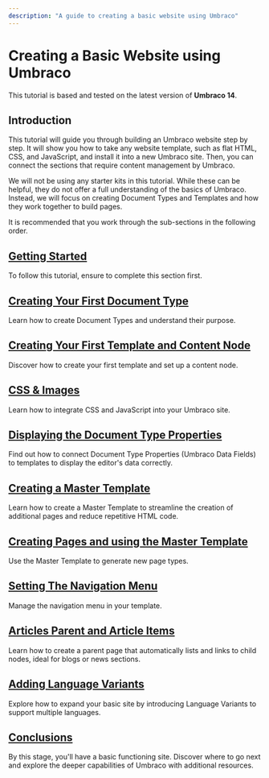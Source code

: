 ```yaml
---
description: "A guide to creating a basic website using Umbraco"
---
```

# Creating a Basic Website using Umbraco

This tutorial is based and tested on the latest version of **Umbraco 14**.

## Introduction

This tutorial will guide you through building an Umbraco website step by step. It will show you how to take any website template, such as flat HTML, CSS, and JavaScript, and install it into a new Umbraco site. Then, you can connect the sections that require content management by Umbraco.

We will not be using any starter kits in this tutorial. While these can be helpful, they do not offer a full understanding of the basics of Umbraco. Instead, we will focus on creating Document Types and Templates and how they work together to build pages.

It is recommended that you work through the sub-sections in the following order.

## [Getting Started](getting-started.md)

To follow this tutorial, ensure to complete this section first.

## [Creating Your First Document Type](document-types.md)

Learn how to create Document Types and understand their purpose.

## [Creating Your First Template and Content Node](creating-your-first-template-and-content-node.md)

Discover how to create your first template and set up a content node.

## [CSS & Images](css-and-images.md)

Learn how to integrate CSS and JavaScript into your Umbraco site.

## [Displaying the Document Type Properties](displaying-the-document-type-properties.md)

Find out how to connect Document Type Properties (Umbraco Data Fields) to templates to display the editor's data correctly.

## [Creating a Master Template](creating-master-template-part-1.md)

Learn how to create a Master Template to streamline the creation of additional pages and reduce repetitive HTML code.

## [Creating Pages and using the Master Template](creating-master-template-part-2.md)

Use the Master Template to generate new page types.

## [Setting The Navigation Menu](setting-the-navigation-menu.md)

Manage the navigation menu in your template.

## [Articles Parent and Article Items](article-parent-and-article-items.md)

Learn how to create a parent page that automatically lists and links to child nodes, ideal for blogs or news sections.

## [Adding Language Variants](adding-language-variants.md)

Explore how to expand your basic site by introducing Language Variants to support multiple languages.

## [Conclusions](conclusion.md)

By this stage, you'll have a basic functioning site. Discover where to go next and explore the deeper capabilities of Umbraco with additional resources.
